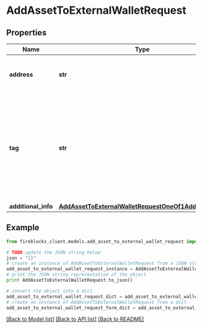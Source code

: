 # AddAssetToExternalWalletRequest


## Properties
Name | Type | Description | Notes
------------ | ------------- | ------------- | -------------
**address** | **str** | The wallet&#39;s address (or xpub) of the wallet | 
**tag** | **str** | For XRP wallets, the destination tag; for EOS/XLM, the memo; for the fiat providers (BLINC by BCB Group), the Bank Transfer Description | [optional] 
**additional_info** | [**AddAssetToExternalWalletRequestOneOf1AdditionalInfo**](AddAssetToExternalWalletRequestOneOf1AdditionalInfo.md) |  | 

## Example

```python
from fireblocks_client.models.add_asset_to_external_wallet_request import AddAssetToExternalWalletRequest

# TODO update the JSON string below
json = "{}"
# create an instance of AddAssetToExternalWalletRequest from a JSON string
add_asset_to_external_wallet_request_instance = AddAssetToExternalWalletRequest.from_json(json)
# print the JSON string representation of the object
print AddAssetToExternalWalletRequest.to_json()

# convert the object into a dict
add_asset_to_external_wallet_request_dict = add_asset_to_external_wallet_request_instance.to_dict()
# create an instance of AddAssetToExternalWalletRequest from a dict
add_asset_to_external_wallet_request_form_dict = add_asset_to_external_wallet_request.from_dict(add_asset_to_external_wallet_request_dict)
```
[[Back to Model list]](../README.md#documentation-for-models) [[Back to API list]](../README.md#documentation-for-api-endpoints) [[Back to README]](../README.md)


